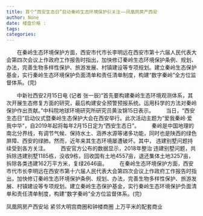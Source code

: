 ```yaml
---
title: 首个“西安生态日”启动秦岭生态环境保护引关注——凤凰网房产西安
author: None
date: 楼盘价格 : 
tags: 
categories: 
---
```

　　在秦岭生态环境保护方面，西安市代市长李明远在西安市第十六届人民代表大会第四次会议上作政府工作报告时指出，加快修订秦岭生态环境保护条例、规划、办法，完善生物多样性保护、旅游发展、村镇建设等专项规划。建立秦岭生态保护基金，实行秦岭生态环境保护负面清单和责任清单制度，构建“数字秦岭”全方位监督体系。(完)
<!-- more -->
　　中新社西安2月15日电 (记者 张一辰)“首先要构建秦岭生态环境观测体系，其次开展生态修复方面的研究，最后构建安全预警预报系统。运用科学的方法对秦岭保护作出贡献。”中科院地球环境研究所研究员黄汝锦15日表示。
　　当日，“西安生态日”启动仪式暨秦岭生态保护大会在西安举行。此次活动主题为“爱我秦岭·爱我中华”，自2019年起将每年2月15日定为“西安生态日”。
　　秦岭是中国地理的南北分界线，有调节气候、保持水土、涵养水源等诸多功能，同时也是陕西的绿色屏障、西安的绿肺。然而，近年来其生态环境屡遭破坏。其中，
违建别墅问题持续受到各方关注。
　　西安官方公布的数据显示，2018年整治
违建别墅问题，共拆除违建别墅1185栋，没收9栋，回收国有土地4557亩，退还集体土地3257亩，拆除各类违建162万平方米，复绿2646亩。
　　在秦岭生态环境保护方面，西安市代市长李明远在西安市第十六届人民代表大会第四次会议上作政府工作报告时指出，加快修订秦岭生态环境保护条例、规划、办法，完善生物多样性保护、旅游发展、村镇建设等专项规划。建立秦岭生态保护基金，实行秦岭生态环境保护负面清单和责任清单制度，构建“数字秦岭”全方位监督体系。(完)
                        
                        
                        
                        
                                        
                    
                    
                
                    
                    
                    
                
                    
                
凤凰网房产西安站
紧邻大明宫商圈和钟楼商圈
上万平米的配套商业
	                        
	                    
	                        
	                    
